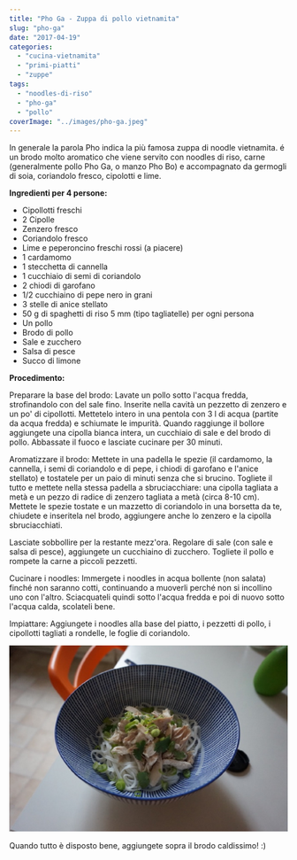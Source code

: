 ```yaml
---
title: "Pho Ga - Zuppa di pollo vietnamita"
slug: "pho-ga"
date: "2017-04-19"
categories: 
  - "cucina-vietnamita"
  - "primi-piatti"
  - "zuppe"
tags: 
  - "noodles-di-riso"
  - "pho-ga"
  - "pollo"
coverImage: "../images/pho-ga.jpeg"
---
```


In generale la parola Pho indica la più famosa zuppa di noodle vietnamita. é un brodo molto aromatico che viene servito con noodles di riso, carne (generalmente pollo Pho Ga, o manzo Pho Bo) e accompagnato da germogli di soia, coriandolo fresco, cipolotti e lime.

**Ingredienti per 4 persone:**

- Cipollotti freschi
- 2 Cipolle
- Zenzero fresco
- Coriandolo fresco
- Lime e peperoncino freschi rossi (a piacere)
- 1 cardamomo
- 1 stecchetta di cannella
- 1 cucchiaio di semi di coriandolo
- 2 chiodi di garofano
- 1/2 cucchiaino di pepe nero in grani
- 3 stelle di anice stellato
- 50 g di spaghetti di riso 5 mm (tipo tagliatelle) per ogni persona
- Un pollo
- Brodo di pollo
- Sale e zucchero
- Salsa di pesce
- Succo di limone

**Procedimento:**

Preparare la base del brodo: Lavate un pollo sotto l'acqua fredda, strofinandolo con del sale fino. Inserite nella cavità un pezzetto di zenzero e un po' di cipollotti. Mettetelo intero in una pentola con 3 l di acqua (partite da acqua fredda) e schiumate le impurità. Quando raggiunge il bollore aggiungete una cipolla bianca intera, un cucchiaio di sale e del brodo di pollo. Abbassate il fuoco e lasciate cucinare per 30 minuti.

Aromatizzare il brodo: Mettete in una padella le spezie (il cardamomo, la cannella, i semi di coriandolo e di pepe, i chiodi di garofano e l'anice stellato) e tostatele per un paio di minuti senza che si brucino. Togliete il tutto e mettete nella stessa padella a sbruciacchiare: una cipolla tagliata a metà e un pezzo di radice di zenzero tagliata a metà (circa 8-10 cm). Mettete le spezie tostate e un mazzetto di coriandolo in una borsetta da te, chiudete e inseritela nel brodo, aggiungere anche lo zenzero e la cipolla sbruciacchiati.

Lasciate sobbollire per la restante mezz'ora. Regolare di sale (con sale e salsa di pesce), aggiungete un cucchiaino di zucchero. Togliete il pollo e rompete la carne a piccoli pezzetti.

Cucinare i noodles: Immergete i noodles in acqua bollente (non salata) finché non saranno cotti, continuando a muoverli perché non si incollino uno con l'altro. Sciacquateli quindi sotto l'acqua fredda e poi di nuovo sotto l'acqua calda, scolateli bene.

Impiattare: Aggiungete i noodles alla base del piatto, i pezzetti di pollo, i cipollotti tagliati a rondelle, le foglie di coriandolo.

![pho ga](../images/pho-ga1.jpeg)

Quando tutto è disposto bene, aggiungete sopra il brodo caldissimo! :)


